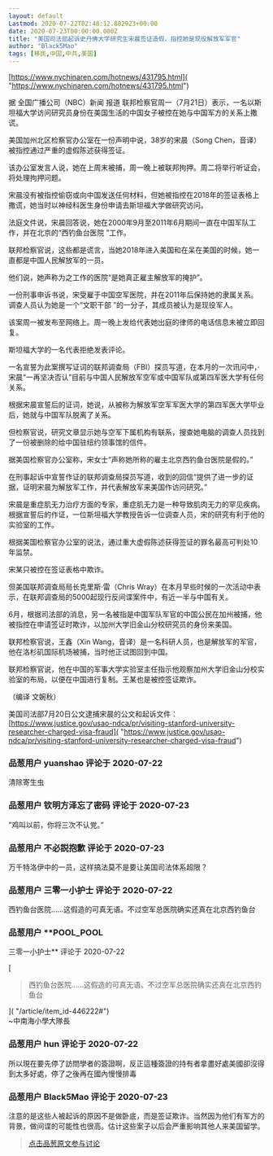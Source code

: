 ```yaml
---
layout: default
Lastmod: 2020-07-22T02:48:12.882923+00:00
date: 2020-07-23T00:00:00.000Z
title: "美国司法部起诉史丹佛大学研究生宋晨签证造假，指控她是现役解放军军官"
author: "Black5Mao"
tags: [移民,中国,中共,美国]
---
```


[https://www.nychinaren.com/hotnews/431795.html]( "https://www.nychinaren.com/hotnews/431795.html")  
  
据 全国广播公司（NBC）新闻 报道 联邦检察官周一（7月21日）表示，一名以斯坦福大学访问研究员身份在美国生活的中国女子被控在她与中国军方的关系上撒谎。  
  
美国加州北区检察官办公室在一份声明中说，38岁的宋晨（Song Chen，音译）被指控通过严重的虚假陈述获得签证。  
  
该办公室发言人说，她在上周末被捕，周一晚上被联邦拘押。周二将举行听证会，将处理拘押问题。  
  
宋晨没有被指控偷窃或向中国发送任何材料，但她被指控在2018年的签证表格上撒谎，她当时以神经科医生身份申请去斯坦福大学做研究访问。  
  
法庭文件说，宋晨回答说，她在2000年9月至2011年6月期间一直在中国军队工作，并在北京的“西钓鱼台医院 ”工作。  
  
联邦检察官说，这些都是谎言，当她2018年进入美国和在呆在美国的时候，她一直都是中国人民解放军的一员。  
  
  
  
他们说，她声称为之工作的医院“是她真正雇主解放军的掩护”。  
  
一份刑事申诉书说，宋受雇于中国空军医院，并在2011年后保持她的隶属关系。调查人员认为她是一个“文职干部 ”的一分子，其成员被认为是现役军人。  
  
该案周一被发布至网络上。周一晚上发给代表她出庭的律师的电话信息未被立即回复。  
  
斯坦福大学的一名代表拒绝发表评论。  
  
一名宣誓为此案撰写证词的联邦调查局（FBI）探员写道，在本月的一次讯问中，·宋晨“一再坚决否认”目前与中国人民解放军空军或中国军队或第四军医大学有任何关系。  
  
根据宋晨宣誓后的证词，她说，从被称为解放军空军军医大学的第四军医大学毕业后，她就与中国军队脱离了关系。  
  
但检察官说，研究文章显示她与空军下属机构有联系，搜查她电脑的调查人员找到了一份被删除的给中国驻纽约领事馆的信件。  
  
据美国检察官办公室称，宋女士“声称她所称的雇主北京西钓鱼台医院是假的。”  
  
在刑事起诉中宣誓作证的联邦调查局探员写道，收到的回信“提供了进一步的证据，证明宋晨为解放军工作，并代表解放军来美国作访问研究。”  
  
宋晨是重症肌无力治疗方面的专家，重症肌无力是一种导致肌肉无力的罕见疾病。根据宣誓后的作证，一位斯坦福大学教授告诉一位调查人员，宋的研究有利于他的实验室的工作。  
  
根据美国检察官办公室的说法，通过重大虚假陈述获得签证的罪名最高可判处10年监禁。  
  
宋某只被控在签证表格中欺诈。  
  
但美国联邦调查局局长克里斯·雷（Chris Wray）在本月早些时候的一次活动中表示，在联邦调查局的5000起现行反间谍案件中，有近一半与中国有关。  
  
6月，根据司法部的消息，另一名被指是中国军队军官的中国公民在加州被捕，他被指控在申请签证时欺诈，以加州大学旧金山分校研究员的身份来美国。  
  
联邦检察官说，王鑫（Xin Wang，音译）是一名科研人员，也是解放军的军官，他在洛杉矶国际机场被捕，当时他正试图回到中国。  
  
联邦检察官说，他在中国的军事大学实验室主任指示他观察加州大学旧金山分校实验室的布局，以便在中国进行复制。王某也是被控签证欺诈。  
  
（编译 文婉秋）  
  
美国司法部7月20日公文逮捕宋晨的公文和起诉文件：  
[https://www.justice.gov/usao-ndca/pr/visiting-stanford-university-researcher-charged-visa-fraud]( "https://www.justice.gov/usao-ndca/pr/visiting-stanford-university-researcher-charged-visa-fraud")

            
### 品葱用户 **yuanshao** 评论于 2020-07-22
        
清除寄生虫
        


            
### 品葱用户 **钦明方泽忘了密码** 评论于 2020-07-23
        
”鸡叫以前，你将三次不认党。”
        


            
### 品葱用户 **不必説抱歉** 评论于 2020-07-23
        
万千特洛伊中的一员，这样搞法莫不是要让美国司法体系超限？
        


            
### 品葱用户 **三零一小护士** 评论于 2020-07-22
        
西钓鱼台医院……这假造的可真无语。不过空军总医院确实还真在北京西钓鱼台
        


            
### 品葱用户 **POOL_POOL 
三零一小护士** 评论于 2020-07-22
        
[

> 西钓鱼台医院……这假造的可真无语。不过空军总医院确实还真在北京西钓鱼台

]( "/article/item_id-446222#")  
~中南海小學大隊長
        


            
### 品葱用户 **hun** 评论于 2020-07-22
        
所以現在要先停了訪問學者的簽證啊，反正這種簽證的持有者拿盡好處美國卻沒得到太多好處，停了之後再在國內慢慢排毒
        


            
### 品葱用户 **Black5Mao** 评论于 2020-07-23
        
注意的是这些人被起诉的原因不是做卧底，而是签证欺诈。当然因为他们有军方的背景，做间谍的可能性也很高。估计这些案子以后会严重影响其他人来美国留学。
        






> [点击品葱原文参与讨论](https://pincong.rocks/article/21912)

